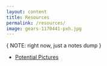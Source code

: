 ```yaml
---
layout: content
title: Resources
permalink: /resources/
image: gears-1170441-pxh.jpg
---
```


{ NOTE: right now, just a notes dump }

- [Potential Pictures](../pix)
